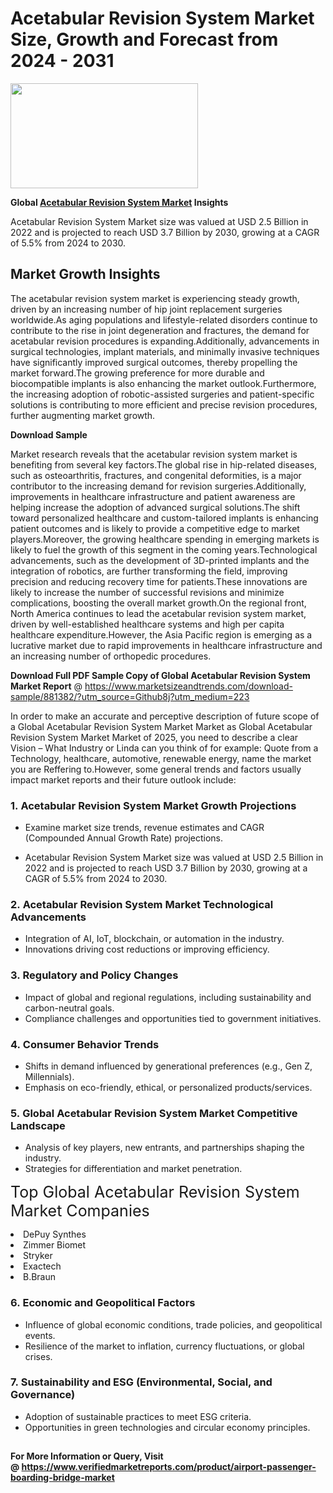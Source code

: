 <H1>Acetabular Revision System Market Size, Growth and Forecast from 2024 - 2031</H1><img class="aligncenter size-medium wp-image-584254" src="https://thirdeyenews.in/wp-content/uploads/2024/09/Global-Market-Research-300x168.jpeg" alt="" width="300" height="168" /><p><strong>Global&nbsp;<a href="https://www.marketsizeandtrends.com/download-sample/881382/?utm_source=Github8j?utm_medium=223">Acetabular Revision System Market</a> Insights</strong></p><p>Acetabular Revision System Market size was valued at USD 2.5 Billion in 2022 and is projected to reach USD 3.7 Billion by 2030, growing at a CAGR of 5.5% from 2024 to 2030.</p><p><h2>Market Growth Insights</h2> <p>The acetabular revision system market is experiencing steady growth, driven by an increasing number of hip joint replacement surgeries worldwide.As aging populations and lifestyle-related disorders continue to contribute to the rise in joint degeneration and fractures, the demand for acetabular revision procedures is expanding.Additionally, advancements in surgical technologies, implant materials, and minimally invasive techniques have significantly improved surgical outcomes, thereby propelling the market forward.The growing preference for more durable and biocompatible implants is also enhancing the market outlook.Furthermore, the increasing adoption of robotic-assisted surgeries and patient-specific solutions is contributing to more efficient and precise revision procedures, further augmenting market growth.</p> <p><strong>Download Sample</strong></p> <p>Market research reveals that the acetabular revision system market is benefiting from several key factors.The global rise in hip-related diseases, such as osteoarthritis, fractures, and congenital deformities, is a major contributor to the increasing demand for revision surgeries.Additionally, improvements in healthcare infrastructure and patient awareness are helping increase the adoption of advanced surgical solutions.The shift toward personalized healthcare and custom-tailored implants is enhancing patient outcomes and is likely to provide a competitive edge to market players.Moreover, the growing healthcare spending in emerging markets is likely to fuel the growth of this segment in the coming years.Technological advancements, such as the development of 3D-printed implants and the integration of robotics, are further transforming the field, improving precision and reducing recovery time for patients.These innovations are likely to increase the number of successful revisions and minimize complications, boosting the overall market growth.On the regional front, North America continues to lead the acetabular revision system market, driven by well-established healthcare systems and high per capita healthcare expenditure.However, the Asia Pacific region is emerging as a lucrative market due to rapid improvements in healthcare infrastructure and an increasing number of orthopedic procedures.</p> <p><span class=""><strong>Download Full PDF Sample Copy of Global Acetabular Revision System Market Report</strong> @ <a href="https://www.marketsizeandtrends.com/download-sample/881382/?utm_source=Github8j?utm_medium=223" target="_blank">https://www.marketsizeandtrends.com/download-sample/881382/?utm_source=Github8j?utm_medium=223</a></span></p><p>In order to make an accurate and perceptive description of future scope of a Global&nbsp;Acetabular Revision System Market Market as Global&nbsp;Acetabular Revision System Market Market of 2025, you need to describe a clear Vision &ndash; What Industry or Linda can you think of for example: Quote from a Technology, healthcare, automotive, renewable energy, name the market you are Reffering to.However, some general trends and factors usually impact market reports and their future outlook include:</p><h3>1.&nbsp;<strong>Acetabular Revision System Market Growth Projections</strong></h3><ul><li>Examine market size trends, revenue estimates and CAGR (Compounded Annual Growth Rate) projections.</li><li><p>Acetabular Revision System Market size was valued at USD 2.5 Billion in 2022 and is projected to reach USD 3.7 Billion by 2030, growing at a CAGR of 5.5% from 2024 to 2030.</p></li></ul><h3>2.&nbsp;<strong>Acetabular Revision System Market Technological Advancements</strong></h3><ul><li>Integration of AI, IoT, blockchain, or automation in the industry.</li><li>Innovations driving cost reductions or improving efficiency.</li></ul><h3>3.&nbsp;<strong>Regulatory and Policy Changes</strong></h3><ul><li>Impact of global and regional regulations, including sustainability and carbon-neutral goals.</li><li>Compliance challenges and opportunities tied to government initiatives.</li></ul><h3>4.&nbsp;<strong>Consumer Behavior Trends</strong></h3><ul><li>Shifts in demand influenced by generational preferences (e.g., Gen Z, Millennials).</li><li>Emphasis on eco-friendly, ethical, or personalized products/services.</li></ul><h3>5.&nbsp;<strong>Global Acetabular Revision System Market Competitive Landscape</strong></h3><ul><li>Analysis of key players, new entrants, and partnerships shaping the industry.</li><li>Strategies for differentiation and market penetration.</li></ul><p data-pm-slice="1 1 []"><span style="color: inherit; font-family: inherit; font-size: 25px;">Top Global Acetabular Revision System Market Companies</span></p><div class="" data-test-id=""><p><li>DePuy Synthes</li><li> Zimmer Biomet</li><li> Stryker</li><li> Exactech</li><li> B.Braun</li></p></div><h3>6.&nbsp;<strong>Economic and Geopolitical Factors</strong></h3><ul><li>Influence of global economic conditions, trade policies, and geopolitical events.</li><li>Resilience of the market to inflation, currency fluctuations, or global crises.</li></ul><h3>7.&nbsp;<strong>Sustainability and ESG (Environmental, Social, and Governance)</strong></h3><ul><li>Adoption of sustainable practices to meet ESG criteria.</li><li>Opportunities in green technologies and circular economy principles.</li></ul><h2><strong style="font-size: 14px;">For More Information or Query, Visit @&nbsp;</strong><a style="background-color: #ffffff; font-size: 14px;" href="https://www.marketsizeandtrends.com/report/acetabular-revision-system-market/" target="_blank">https://www.verifiedmarketreports.com/product/airport-passenger-boarding-bridge-market</a></h2>